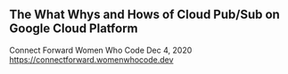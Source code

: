 ## The What Whys and Hows of Cloud Pub/Sub on Google Cloud Platform

Connect Forward 
Women Who Code
Dec 4, 2020
https://connectforward.womenwhocode.dev


